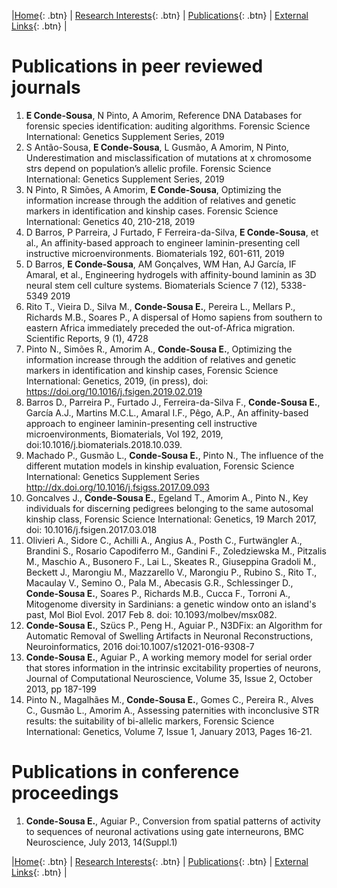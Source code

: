 |[Home](https://econdesousa.github.io){: .btn} | [Research Interests](https://econdesousa.github.io/ResearchInterests){: .btn} | 
[Publications](https://econdesousa.github.io/Publications){: .btn} | [External Links](https://econdesousa.github.io/Links){: .btn} |

# Publications in peer reviewed journals


1. **E Conde-Sousa**, N Pinto, A Amorim, Reference DNA Databases for forensic species identification: auditing algorithms. Forensic Science International: Genetics Supplement Series, 2019
1. S Antão-Sousa, **E Conde-Sousa**, L Gusmão, A Amorim, N Pinto, Underestimation and misclassification of mutations at x chromosome strs depend on population’s allelic profile. Forensic Science International: Genetics Supplement Series, 2019
1. N Pinto, R Simões, A Amorim, **E Conde-Sousa**, Optimizing the information increase through the addition of relatives and genetic markers in identification and kinship cases. Forensic Science International: Genetics 40, 210-218, 2019
1. D Barros, P Parreira, J Furtado, F Ferreira-da-Silva, **E Conde-Sousa**, et al., An affinity-based approach to engineer laminin-presenting cell instructive microenvironments. Biomaterials 192, 601-611, 2019
1. D Barros, **E Conde-Sousa**, AM Gonçalves, WM Han, AJ García, IF Amaral, et al., Engineering hydrogels with affinity-bound laminin as 3D neural stem cell culture systems. Biomaterials Science 7 (12), 5338-5349 2019
1. Rito T., Vieira D., Silva M., **Conde-Sousa E.**, Pereira L., Mellars P., Richards M.B., Soares P., A dispersal of Homo sapiens from southern to eastern Africa immediately preceded the out-of-Africa migration. Scientific Reports, 9 (1), 4728
1. Pinto N., Simões R., Amorim A., **Conde-Sousa E.**, Optimizing the information increase through the addition of relatives and genetic markers in identification and kinship cases, Forensic Science International: Genetics, 2019, (in press), doi: https://doi.org/10.1016/j.fsigen.2019.02.019
1. Barros D., Parreira P., Furtado J., Ferreira-da-Silva F., **Conde-Sousa E.**, García A.J., Martins M.C.L., Amaral I.F., Pêgo, A.P., An affinity-based approach to engineer laminin-presenting cell instructive microenvironments, Biomaterials, Vol 192, 2019, doi:10.1016/j.biomaterials.2018.10.039.
1. Machado P., Gusmão L., **Conde-Sousa E.**, Pinto N., The influence of the different mutation models in kinship evaluation, Forensic Science International: Genetics Supplement Series http://dx.doi.org/10.1016/j.fsigss.2017.09.093
1. Goncalves J., **Conde-Sousa E.**, Egeland T., Amorim A., Pinto N., Key individuals for discerning pedigrees belonging to the same autosomal kinship class, Forensic Science International: Genetics, 19 March 2017, doi: 10.1016/j.fsigen.2017.03.018
1. Olivieri A., Sidore C., Achilli A., Angius A., Posth C., Furtwängler A., Brandini S., Rosario Capodiferro M., Gandini F., Zoledziewska M., Pitzalis M., Maschio A., Busonero F., Lai L., Skeates R., Giuseppina Gradoli M., Beckett J., Marongiu M., Mazzarello V., Marongiu P., Rubino S., Rito T., Macaulay V., Semino O., Pala M., Abecasis G.R., Schlessinger D., **Conde‑Sousa E.**, Soares P., Richards M.B., Cucca F., Torroni A., Mitogenome diversity in Sardinians: a genetic window onto an island's past, Mol Biol Evol. 2017 Feb 8. doi: 10.1093/molbev/msx082.
1. **Conde-Sousa E.**, Szücs P., Peng H., Aguiar P., N3DFix: an Algorithm for Automatic Removal of Swelling Artifacts in Neuronal Reconstructions, Neuroinformatics, 2016 doi:10.1007/s12021-016-9308-7
1. **Conde-Sousa E.**, Aguiar P., A working memory model for serial order that stores information in the intrinsic excitability properties of neurons, Journal of Computational Neuroscience, Volume 35, Issue 2, October 2013, pp 187-199
1. Pinto N., Magalhães M., **Conde-Sousa E.**, Gomes C., Pereira R., Alves C., Gusmão L., Amorim A., Assessing paternities with inconclusive STR results: the suitability of bi-allelic markers, Forensic Science International: Genetics, Volume 7, Issue 1, January 2013, Pages 16-21.


# Publications in conference proceedings


1.  **Conde-Sousa E.**, Aguiar P., Conversion from spatial patterns of activity to sequences of neuronal activations using gate interneurons, BMC Neuroscience, July 2013, 14(Suppl.1)

|[Home](https://econdesousa.github.io){: .btn} | [Research Interests](https://econdesousa.github.io/ResearchInterests){: .btn} | 
[Publications](https://econdesousa.github.io/Publications){: .btn} | [External Links](https://econdesousa.github.io/Links){: .btn} |
